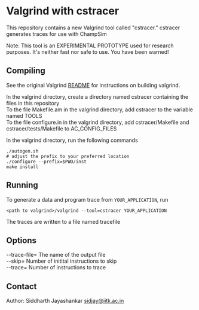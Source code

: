 # Valgrind with cstracer

This repository contains a new Valgrind tool called "cstracer."
cstracer generates traces for use with ChampSim

Note: This tool is an EXPERIMENTAL PROTOTYPE used for research purposes.
It's neither fast nor safe to use. You have been warned!

## Compiling
See the original Valgrind [README](README) for instructions on building valgrind.

In the valgrind directory, create a directory named cstracer containing the files in this repository  
To the file Makefile.am in the valgrind directory, add cstracer to the variable named TOOLS  
To the file configure.in in the valgrind directory, add cstracer/Makefile and cstracer/tests/Makefile to AC\_CONFIG\_FILES  

In the valgrind directory, run the following commands  

~~~
./autogen.sh
# adjust the prefix to your preferred location
./configure --prefix=$PWD/inst
make install
~~~

## Running
To generate a data and program trace from `YOUR_APPLICATION`, run

~~~
<path to valgrind>/valgrind --tool=cstracer YOUR_APPLICATION
~~~

The traces are written to a file named tracefile

## Options

--trace-file=<filename> The name of the output file  
--skip=<num>	Number of initital instructions to skip  
--trace=<num>	Number of instructions to trace  

## Contact
Author: Siddharth Jayashankar <sidjay@iitk.ac.in>

